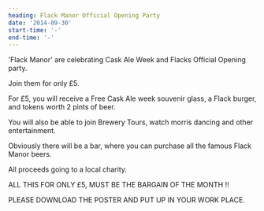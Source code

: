 ```yaml
---
heading: Flack Manor Official Opening Party
date: '2014-09-30'
start-time: '-'
end-time: '-'
---
```

'Flack Manor' are celebrating Cask Ale Week and Flacks Official Opening party.

Join them for only £5.

For £5, you will receive a Free Cask Ale week souvenir glass, a Flack burger, and tokens worth 2 pints of beer.

You will also be able to join Brewery Tours, watch morris dancing and other entertainment.

Obviously there will be a bar, where you can purchase all the famous Flack Manor beers.

All proceeds going to a local charity.

ALL THIS FOR ONLY £5, MUST BE THE BARGAIN OF THE MONTH !!

PLEASE DOWNLOAD THE POSTER AND PUT UP IN YOUR WORK PLACE.
